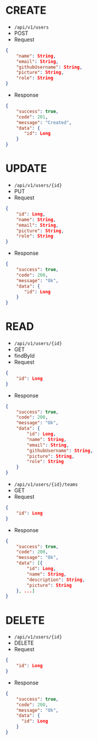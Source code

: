 # CREATE

- `/api/v1/users`
- POST
- Request

```json
{
    "name": String,
    "email": String,
    "githubUsername": String,
    "picture": String,
    "role": String
}
```

- Response

```json
{
    "success": true,
    "code": 201,
    "message": "Created",
    "data": {
       "id": Long
    }
}
```

# UPDATE

- `/api/v1/users/{id}`
- PUT
- Request

```json
{
    "id": Long,
    "name": String,
    "email": String,
    "picture": String,
    "role": String
}
```

- Response

```json
{
    "success": true,
    "code": 200,
    "message": "Ok",
    "data": {
       "id": Long
    }
}
```

# READ

- `/api/v1/users/{id}`
- GET
- findById
- Request

```json
{
    "id": Long
}
```

- Response

```json
{
    "success": true,
    "code": 200,
    "message": "Ok",
    "data": {
        "id": Long,
        "name": String,
        "email": String,
        "githubUsername": String,
        "picture": String,
        "role": String
    }
}
```

- `/api/v1/users/{id}/teams`
- GET
- Request

```json
{
    "id": Long
}
```

- Response

```json
{
    "success": true,
    "code": 200,
    "message": "Ok",
    "data": [{
        "id": Long,
        "name": String,
        "description": String,
        "picture": String
    }, ...]
}
```

# DELETE

- `/api/v1/users/{id}`
- DELETE
- Request

```json
{
    "id": Long
}
```

- Response

```json
{
    "success": true,
    "code": 200,
    "message": "Ok",
    "data": {
      "id": Long
    }
}
```
